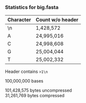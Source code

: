 ### Statistics for big.fasta

| Character | Count w/o header |
|-----------|------------------|
| \n        |  1,428,572       |
| A         | 24,995,016       |
| C         | 24,998,608       |
| G         | 25,004,044       |
| T         | 25,002,332       |

Header contains `>1\n`

100,000,000 bases <br>

101,428,575 bytes uncompressed <br>
 31,261,769 bytes compressed <br>

